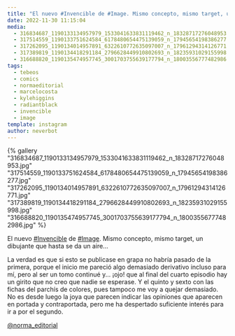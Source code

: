 ```yaml
---
title: "El nuevo #Invencible de #Image. Mismo concepto, mismo target, un dibujante que hasta se da un aire"
date: 2022-11-30 11:15:04
media: 
  - 316834687_1190133134957979_1533041633831119462_n_18328717276048953.jpg
  - 317514559_1190133751624584_6178480654475139059_n_17945654198386277.jpg
  - 317262095_1190134014957891_6322610772635097007_n_17961294314126771.jpg
  - 317389819_1190134418291184_2796628449910802693_n_18235931029155998.jpg
  - 316688820_1190135474957745_3001703755639177794_n_18003556777482986.jpg
tags: 
  - tebeos
  - comics
  - normaeditorial
  - marcelocosta
  - kylehiggins
  - radiantblack
  - invencible
  - image
template: instagram
author: neverbot
---
```


{% gallery "316834687_1190133134957979_1533041633831119462_n_18328717276048953.jpg" "317514559_1190133751624584_6178480654475139059_n_17945654198386277.jpg" "317262095_1190134014957891_6322610772635097007_n_17961294314126771.jpg" "317389819_1190134418291184_2796628449910802693_n_18235931029155998.jpg" "316688820_1190135474957745_3001703755639177794_n_18003556777482986.jpg" %}

El nuevo [#Invencible](/tags/invencible) de [#Image](/tags/image). Mismo concepto, mismo target, un dibujante que hasta se da un aire...

La verdad es que si esto se publicase en grapa no habría pasado de la primera, porque el inicio me pareció algo demasiado derivativo incluso para mí, pero al ser un tomo continué y... ¡ojo! que al final del cuarto episodio hay un girito que no creo que nadie se esperase. Y el quinto y sexto con las fichas del parchís de colores, pues tampoco me voy a quejar demasiado. No es desde luego la joya que parecen indicar las opiniones que aparecen en portada y contraportada, pero me ha despertado suficiente interés para ir a por el segundo.

[@norma_editorial](https://instagram.com/norma_editorial)
